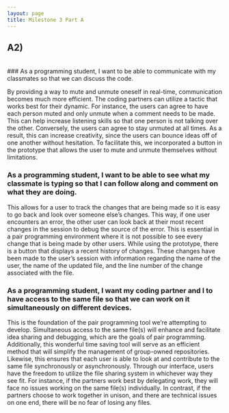 ```yaml
---
layout: page
title: Milestone 3 Part A
---
```

## A2)

</br>
### As a programming student, I want to be able to communicate with my classmates so that we can discuss the code. 

By providing a way to mute and unmute oneself in real-time, communication becomes much more efficient. The coding partners can utilize a tactic that works best for their dynamic. For instance, the users can agree to have each person muted and only unmute when a comment needs to be made. This can help increase listening skills so that one person is not talking over the other. Conversely, the users can agree to stay unmuted at all times. As a result, this can increase creativity, since the users can bounce ideas off of one another without hesitation. To facilitate this, we incorporated a button in the prototype that allows the user to mute and unmute themselves without limitations. 
</br>

### As a programming student, I want to be able to see what my classmate is typing so that I can follow along and comment on what they are doing. 

This allows for a user to track the changes that are being made so it is easy to go back and look over someone else’s changes. This way, if one user encounters an error, the other user can look back at their most recent changes in the session to debug the source of the error. This is essential in a pair programming environment where it is not possible to see every change that is being made by other users.
While using the prototype, there is a button that displays a recent history of changes. These changes have been made to the user’s session with information regarding the name of the user, the name of the updated file, and the line number of the change associated with the file.
</br>

### As a programming student, I want my coding partner and I to have access to the same file so that we can work on it simultaneously on different devices. 

This is the foundation of the pair programming tool we’re attempting to develop. Simultaneous access to the same file(s) will enhance and facilitate idea sharing and debugging, which are the goals of pair programming. Additionally, this wonderful time saving tool will serve as an efficient method that will simplify the management of group-owned repositories. Likewise, this ensures that each user is able to look at and contribute to the same file synchronously or asynchronously. 
Through our interface, users have the freedom to utilize the file sharing system in whichever way they see fit. For instance, if the partners work best by delegating work, they will face no issues working on the same file(s) individually. In contrast, if the partners choose to work together in unison, and there are technical issues on one end, there will be no fear of losing any files. 

